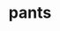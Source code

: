 ---
layout: default
title: pants
permalink: /MachineLearning/packages/pants
parent: packages
grand_parent: python
has_toc: true
---